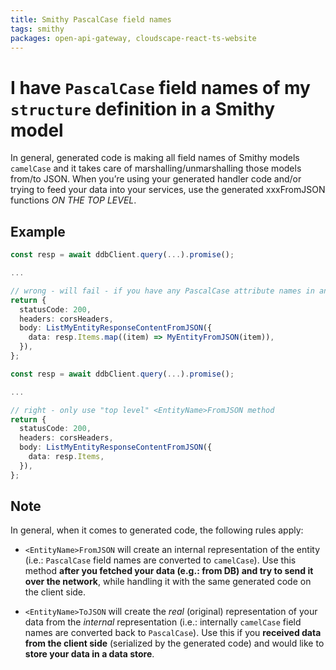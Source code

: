 ```yaml
---
title: Smithy PascalCase field names
tags: smithy
packages: open-api-gateway, cloudscape-react-ts-website
---
```


# I have `PascalCase` field names of my `structure` definition in a Smithy model

In general, generated code is making all field names of Smithy models `camelCase` and it takes care of marshalling/unmarshalling those models from/to JSON.
When you’re using your generated handler code and/or trying to feed your data into your services, use the generated xxxFromJSON functions _ON THE TOP LEVEL_.

## Example

```ts
const resp = await ddbClient.query(...).promise();

...

// wrong - will fail - if you have any PascalCase attribute names in any of the "item"s
return {
  statusCode: 200,
  headers: corsHeaders,
  body: ListMyEntityResponseContentFromJSON({
    data: resp.Items.map((item) => MyEntityFromJSON(item)),
  }),
};
```

```ts
const resp = await ddbClient.query(...).promise();

...

// right - only use "top level" <EntityName>FromJSON method
return {
  statusCode: 200,
  headers: corsHeaders,
  body: ListMyEntityResponseContentFromJSON({
    data: resp.Items,
  }),
};
```

## Note

In general, when it comes to generated code, the following rules apply:

* `<EntityName>FromJSON` will create an internal representation of the entity (i.e.: `PascalCase` field names are converted to `camelCase`). Use this method **after you fetched your data (e.g.: from DB) and try to send it over the network**, while handling it with the same generated code on the client side.

* `<EntityName>ToJSON` will create the _real_ (original) representation of your data from the _internal_ representation (i.e.: internally `camelCase` field names are converted back to `PascalCase`). Use this if you **received data from the client side** (serialized by the generated code) and would like to **store your data in a data store**.
